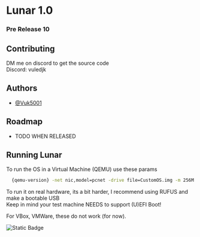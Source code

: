 
# Lunar 1.0
### Pre Release 10




## Contributing

DM me on discord to get the source code\
Discord: vuledjk


## Authors

- [@Vuk5001](https://github.com/Vuk5001)


## Roadmap

- TODO WHEN RELEASED



## Running Lunar

To run the OS in a Virtual Machine (QEMU) use these params

```bash
  {qemu-version} -net nic,model=pcnet -drive file=CustomOS.img -m 256M -machine q35 -cpu max -drive if=pflash,format=raw,unit=0,file=CODE.fd,readonly=on -drive if=pflash,format=raw,unit=1,file=VARS.fd -display sdl
```

To run it on real hardware, its a bit harder, I recommend using RUFUS and make a bootable USB\
Keep in mind your test machine NEEDS to support (U)EFI Boot!

For VBox, VMWare, these do not work (for now).
     

![Static Badge](https://img.shields.io/badge/Latest%20Build:-PASS-green)

